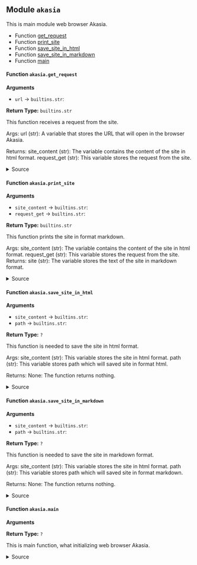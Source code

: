 <link rel="stylesheet" href="https://casual-effects.com/markdeep/latest/journal.css?">

## Module `akasia` 

This is main module web browser Akasia. 
- Function [get_request](#Function-akasia.get_request)
- Function [print_site](#Function-akasia.print_site)
- Function [save_site_in_html](#Function-akasia.save_site_in_html)
- Function [save_site_in_markdown](#Function-akasia.save_site_in_markdown)
- Function [main](#Function-akasia.main)
#### Function `akasia.get_request` 

**Arguments**

- `url` -> `builtins.str`: 


**Return Type:** `builtins.str`




This function receives a request from the site.

Args:
    url (str): A variable that stores the URL that will open in the browser Akasia.

Returns:
    site_content (str): The variable contains the content of the site in html format.
    request_get (str): This variable stores the request from the site.






<details><summary>Source</summary>

```python
@dock()
def get_request(url: str) -> str:
    """

    This function receives a request from the site.

    Args:
        url (str): A variable that stores the URL that will open in the browser Akasia.

    Returns:
        site_content (str): The variable contains the content of the site in html format.
        request_get (str): This variable stores the request from the site.

    """

    try:
        request_get = requests.get(url)
    except requests.exceptions.MissingSchema:
        choosing_the_right_url = input(
            f"Invalid URL '{url}': No schema supplied. Perhaps you meant http://{url}? (y/n) ")
        if choosing_the_right_url.lower() == 'y' or choosing_the_right_url.lower() == 'yes':
            request_get = requests.get(f'http://{url}')
        else:
            sys.exit()

    try:
        site_content = str(request_get.content, 'utf-8')
    except UnicodeDecodeError:
        site_content = str(request_get.content, 'latin-1')
    return site_content, request_get

```

</details>

#### Function `akasia.print_site` 

**Arguments**

- `site_content` -> `builtins.str`: 
- `request_get` -> `builtins.str`: 


**Return Type:** `builtins.str`




This function prints the site in format markdown.

Args:
    site_content (str): The variable contains the content of the site in html format.
    request_get (str): This variable stores the request from the site.
Returns:
    site (str): The variable stores the text of the site in markdown format.





<details><summary>Source</summary>

```python
@dock()
def print_site(site_content: str, request_get: str) -> str:
    """

    This function prints the site in format markdown.

    Args:
        site_content (str): The variable contains the content of the site in html format.
        request_get (str): This variable stores the request from the site.
    Returns:
        site (str): The variable stores the text of the site in markdown format.
    """
    if len(site_content) == 0:

        if request_get.status_code == requests.codes.ok:
            site = (html2text.html2text(site_content))
        if request_get.status_code == 404:
            site = ('Error 404, Not Found!')
        if request_get.status_code == 500:
            site = ('Error 500, Internal server error!')

        site = (html2text.html2text(site_content))

    # If non-empty content is detected, print it.
    # This is to allow customised html error messages.

    site = (html2text.html2text(site_content))
    return site

```

</details>

#### Function `akasia.save_site_in_html` 

**Arguments**

- `site_content` -> `builtins.str`: 
- `path` -> `builtins.str`: 


**Return Type:** `?`




This function is needed to save the site in html format.

Args:
    site_content (str): This variable stores the site in html format.
    path (str): This variable stores path which will saved site in format html.

Returns:
    None: The function returns nothing.






<details><summary>Source</summary>

```python
@dock()
def save_site_in_html(site_content: str, path: str) -> None:
    """

    This function is needed to save the site in html format.

    Args:
        site_content (str): This variable stores the site in html format.
        path (str): This variable stores path which will saved site in format html.

    Returns:
        None: The function returns nothing.

    """

    file = open(path, 'w')
    file.write(site_content)
    file.close()

```

</details>

#### Function `akasia.save_site_in_markdown` 

**Arguments**

- `site_content` -> `builtins.str`: 
- `path` -> `builtins.str`: 


**Return Type:** `?`




This function is needed to save the site in markdown format.

Args:
    site_content (str): This variable stores the site in html format.
    path (str): This variable stores path which will saved site in format markdown.

Returns:
    None: The function returns nothing.






<details><summary>Source</summary>

```python
@dock()
def save_site_in_markdown(site_content: str, path: str) -> None:
    """

    This function is needed to save the site in markdown format.

    Args:
        site_content (str): This variable stores the site in html format.
        path (str): This variable stores path which will saved site in format markdown.

    Returns:
        None: The function returns nothing.

    """
    file = open(path, 'w')
    file.write(html2text.html2text(site_content))
    file.close()

```

</details>

#### Function `akasia.main` 

**Arguments**



**Return Type:** `?`


This is main function, what initializing web browser Akasia. 




<details><summary>Source</summary>

```python
@dock()
def main() -> None:
    """ This is main function, what initializing web browser Akasia. """

    print('''
          d8888 888                        d8b          
         d88888 888                        Y8P          
        d88P888 888                                     
       d88P 888 888  888  8888b.  .d8888b  888  8888b.  
      d88P  888 888 .88P     "88b 88K      888     "88b 
     d88P   888 888888K  .d888888 "Y8888b. 888 .d888888 
    d8888888888 888 "88b 888  888      X88 888 888  888 
   d88P     888 888  888 "Y888888  88888P' 888 "Y888888\n\n\n''')
    print(f'Version - {VERSION}\n'.center(58))
    print('Akasia - A fork tiny python text-based web browser Asiakas.\n'.center(58))
    print('Type "quit" or "q" to shut down the browser.'.center(58))
    print('Type "google" or "g" to search information in Google.'.center(58))
    print('Type "wikipedia" or "w" to search information in Wikipedia.'.center(58))
    print('Type "save_html" or "sh" to save site in format html.'.center(58))
    print('Type "save_markdown" or "smd" to save site in format markdown.'.center(58))

    while True:
        link = input('URL: ')
        if link.lower() == 'quit' or link.lower() == 'q':
            break
        if link.lower() == 'google' or link.lower() == 'g':
            request = input('Request: ')
            link = ('https://google.com/search?q=' + request.replace(' ', '+'))
            cont, req_get = get_request(link)
            print(print_site(cont, req_get))
        elif link.lower() == 'wikipedia' or link.lower() == 'w':
            try:
                request = input('Request: ')
                language = input('Language on search in Wikipedia: ')
                wikipedia.set_lang(language)
                wiki_page = wikipedia.page(request)
                type_text = input('Full text(y/n) ')
                if type_text.lower() == 'y':
                    print(wiki_page.content)
                elif type_text.lower() == 'n':
                    print(wikipedia.summary(request))
                print('\nPage URL: ' + wiki_page.url)
            except wikipedia.exceptions.PageError:
                print('Request page not found')
            except requests.exceptions.ConnectionError:
                print('Please type language by first two letters in language name.')
        elif link.lower() == 'save_html' or link.lower() == 'sh':
            link = input('URL: ')
            path = input('Path: ')
            cont, req_get = get_request(link)
            save_site_in_html(cont, path)
        elif link.lower() == 'save_markdown' or link.lower() == 'smd':
            link = input('URL: ')
            path = input('Path: ')
            cont, req_get = get_request(link)
            save_site_in_markdown(cont, path)
        else:
            cont, req_get = get_request(link)
            print(print_site(cont, req_get))

```

</details>
